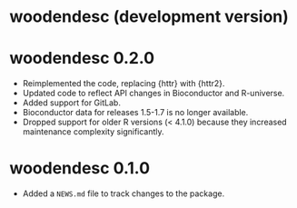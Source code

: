 # woodendesc (development version)

# woodendesc 0.2.0

* Reimplemented the code, replacing {httr} with {httr2}.
* Updated code to reflect API changes in Bioconductor and R-universe.
* Added support for GitLab.
* Bioconductor data for releases 1.5-1.7 is no longer available.
* Dropped support for older R versions (< 4.1.0) because they increased maintenance complexity significantly.

# woodendesc 0.1.0

* Added a `NEWS.md` file to track changes to the package.
